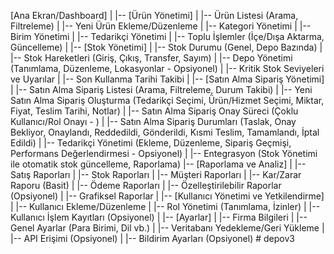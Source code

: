 [Ana Ekran/Dashboard]
  |
  |-- [Ürün Yönetimi]
  |     |-- Ürün Listesi (Arama, Filtreleme)
  |     |-- Yeni Ürün Ekleme/Düzenleme
  |     |-- Kategori Yönetimi
  |     |-- Birim Yönetimi
  |     |-- Tedarikçi Yönetimi 
  |     |-- Toplu İşlemler (İçe/Dışa Aktarma, Güncelleme)
  |
  |-- [Stok Yönetimi]
  |     |-- Stok Durumu (Genel, Depo Bazında)
  |     |-- Stok Hareketleri (Giriş, Çıkış, Transfer, Sayım)
  |     |-- Depo Yönetimi (Tanımlama, Düzenleme, Lokasyonlar - Opsiyonel)
  |     |-- Kritik Stok Seviyeleri ve Uyarılar
  |     |-- Son Kullanma Tarihi Takibi 
  |
  |-- [Satın Alma Sipariş Yönetimi]
  |     |-- Satın Alma Sipariş Listesi (Arama, Filtreleme, Durum Takibi)
  |     |-- Yeni Satın Alma Sipariş Oluşturma (Tedarikçi Seçimi, Ürün/Hizmet Seçimi, Miktar, Fiyat, Teslim Tarihi, Notlar)
  |     |-- Satın Alma Sipariş Onay Süreci (Çoklu Kullanıcı/Rol Onayı - )
  |     |-- Satın Alma Sipariş Durumları (Taslak, Onay Bekliyor, Onaylandı, Reddedildi, Gönderildi, Kısmi Teslim, Tamamlandı, İptal Edildi)
  |     |-- Tedarikçi Yönetimi (Ekleme, Düzenleme, Sipariş Geçmişi, Performans Değerlendirmesi - Opsiyonel)
  |     |-- Entegrasyon (Stok Yönetimi ile otomatik stok güncelleme, Raporlama)
  |-- [Raporlama ve Analiz]
  |     |-- Satış Raporları
  |     |-- Stok Raporları
  |     |-- Müşteri Raporları
  |     |-- Kar/Zarar Raporu (Basit)
  |     |-- Ödeme Raporları
  |     |-- Özelleştirilebilir Raporlar (Opsiyonel)
  |     |-- Grafiksel Raporlar
  |
  |-- [Kullanıcı Yönetimi ve Yetkilendirme]
  |     |-- Kullanıcı Ekleme/Düzenleme
  |     |-- Rol Yönetimi (Tanımlama, İzinler)
  |     |-- Kullanıcı İşlem Kayıtları (Opsiyonel)
  |
  |-- [Ayarlar]
  |     |-- Firma Bilgileri
  |     |-- Genel Ayarlar (Para Birimi, Dil vb.)
  |     |-- Veritabanı Yedekleme/Geri Yükleme
  |     |-- API Erişimi (Opsiyonel)
  |     |-- Bildirim Ayarları (Opsiyonel)
#   d e p o v 3  
 
